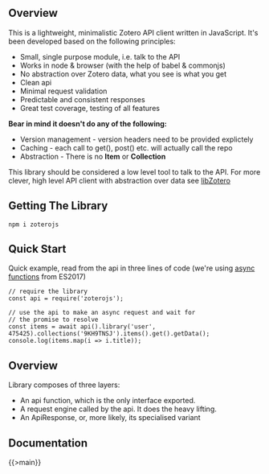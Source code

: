 Overview
--------
This is a lightweight, minimalistic Zotero API client written in JavaScript. It's been developed based on the following principles:

* Small, single purpose module, i.e. talk to the API
* Works in node & browser (with the help of babel & commonjs)
* No abstraction over Zotero data, what you see is what you get
* Clean api
* Minimal request validation
* Predictable and consistent responses
* Great test coverage, testing of all features

**Bear in mind it doesn't do any of the following:**

* Version management - version headers need to be provided explictely
* Caching - each call to get(), post() etc. will actually call the repo
* Abstraction - There is no **Item** or **Collection**

This library should be considered a low level tool to talk to the API. For more clever, high level API client with abstraction over data see [libZotero](https://github.com/fcheslack/libZoteroJS)

Getting The Library
-------------------

	npm i zoterojs


Quick Start
-----------

Quick example, read from the api in three lines of code (we're using [async functions](https://developer.mozilla.org/en-US/docs/Web/JavaScript/Reference/Statements/async_function) from ES2017)

	// require the library
	const api = require('zoterojs');

	// use the api to make an async request and wait for
	// the promise to resolve
	const items = await api().library('user', 475425).collections('9KH9TNSJ').items().get().getData();
	console.log(items.map(i => i.title));


Overview
--------

Library composes of three layers:

* An api function, which is the only interface exported.
* A request engine called by the api. It does the heavy lifting.
* An ApiResponse, or, more likely, its specialised variant


Documentation
-------------

{{>main}}

